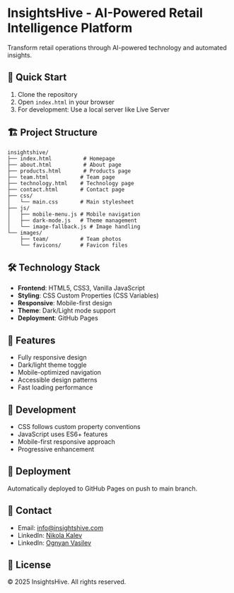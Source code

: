 # InsightsHive - AI-Powered Retail Intelligence Platform

Transform retail operations through AI-powered technology and automated insights.

## 🚀 Quick Start
1. Clone the repository
2. Open `index.html` in your browser
3. For development: Use a local server like Live Server

## 🏗️ Project Structure
```
insightshive/
├── index.html          # Homepage
├── about.html          # About page
├── products.html       # Products page
├── team.html          # Team page
├── technology.html    # Technology page
├── contact.html       # Contact page
├── css/
│   └── main.css       # Main stylesheet
├── js/
│   ├── mobile-menu.js # Mobile navigation
│   ├── dark-mode.js   # Theme management
│   └── image-fallback.js # Image handling
└── images/
    ├── team/          # Team photos
    └── favicons/      # Favicon files
```

## 🛠️ Technology Stack
- **Frontend**: HTML5, CSS3, Vanilla JavaScript
- **Styling**: CSS Custom Properties (CSS Variables)
- **Responsive**: Mobile-first design
- **Theme**: Dark/Light mode support
- **Deployment**: GitHub Pages

## 📱 Features
- Fully responsive design
- Dark/light theme toggle
- Mobile-optimized navigation
- Accessible design patterns
- Fast loading performance

## 🔧 Development
- CSS follows custom property conventions
- JavaScript uses ES6+ features
- Mobile-first responsive approach
- Progressive enhancement

## 🚀 Deployment
Automatically deployed to GitHub Pages on push to main branch.

## 📧 Contact
- Email: info@insightshive.com
- LinkedIn: [Nikola Kalev](https://www.linkedin.com/in/nikola-k-393b18104/)
- LinkedIn: [Ognyan Vasilev](https://www.linkedin.com/in/ognyan-v-vasilev/)

## 📄 License
© 2025 InsightsHive. All rights reserved.